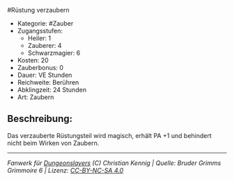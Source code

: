 #Rüstung verzaubern  
- Kategorie: #Zauber  
- Zugangsstufen:  
  - Heiler: 1  
  - Zauberer: 4  
  - Schwarzmagier: 6  
- Kosten: 20  
- Zauberbonus: 0  
- Dauer: VE Stunden  
- Reichweite: Berühren  
- Abklingzeit: 24 Stunden  
- Art: Zaubern     

## Beschreibung:
Das verzauberte Rüstungsteil wird magisch, erhält PA +1 und behindert nicht beim Wirken von Zaubern.


___
*Fanwerk für [Dungeonslayers](https://www.dungeonslayers.net/) (C) Christian Kennig | Quelle: Bruder Grimms Grimmoire 6 | Lizenz: [CC-BY-NC-SA 4.0](https://creativecommons.org/licenses/by-nc-sa/4.0/deed.de)*
